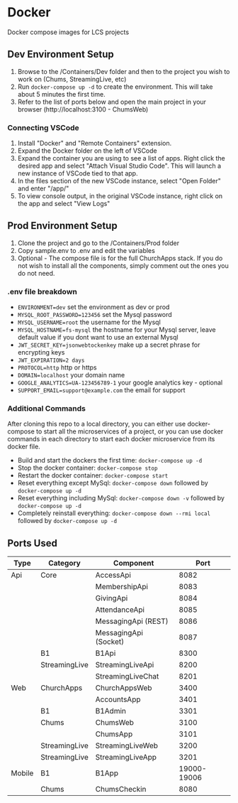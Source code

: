 # Docker
Docker compose images for LCS projects

## Dev Environment Setup
1. Browse to the /Containers/Dev folder and then to the project you wish to work on (Chums, StreamingLive, etc)
2. Run `docker-compose up -d` to create the environment.  This will take about 5 minutes the first time.
3. Refer to the list of ports below and open the main project in your browser (http://localhost:3100 - ChumsWeb)

### Connecting VSCode
1. Install "Docker" and "Remote Containers" extension.
2. Expand the Docker folder on the left of VSCode
3. Expand the container you are using to see a list of apps.  Right click the desired app and select "Attach Visual Studio Code".  This will launch a new instance of VSCode tied to that app.
4. In the files section of the new VSCode instance, select "Open Folder" and enter "/app/"
5. To view console output, in the original VSCode instance, right click on the app and select "View Logs"


## Prod Environment Setup
1. Clone the project and go to the /Containers/Prod folder
2. Copy sample.env to .env and edit the variables
3. Optional - The compose file is for the full ChurchApps stack.  If you do not wish to install all the components, simply comment out the ones you do not need.

### .env file breakdown

* `ENVIRONMENT=dev` set the environment as dev or prod
* `MYSQL_ROOT_PASSWORD=123456` set the Mysql password
* `MYSQL_USERNAME=root` the username for the Mysql
* `MYSQL_HOSTNAME=fs-mysql` the hostname for your Mysql server, leave default value if you dont want to use an external Mysql
* `JWT_SECRET_KEY=jsonwebtockenkey` make up a secret phrase for encrypting keys
* `JWT_EXPIRATION=2 days`
* `PROTOCOL=http` http or https
* `DOMAIN=localhost`  your domain name
* `GOOGLE_ANALYTICS=UA-123456789-1` your google analytics key - optional
* `SUPPORT_EMAIL=support@example.com` the email for support


### Additional Commands
After cloning this repo to a local directory, you can either use docker-compose to start all the microservices of a project, or you can use docker commands in each directory to start each docker microservice from its docker file.

* Build and start the dockers the first time: `docker-compose up -d`
* Stop the docker container: `docker-compose stop`
* Restart the docker container: `docker-compose start`
* Reset everything except MySql: `docker-compose down` followed by `docker-compose up -d`
* Reset everything including MySql: `docker-compose down -v` followed by `docker-compose up -d`
* Completely reinstall everything: `docker-compose down --rmi local` followed by `docker-compose up -d`

## Ports Used
|Type|Category|Component|Port|
|---|---|---|---|
|Api|Core|AccessApi|8082|
|||MembershipApi|8083|
|||GivingApi|8084|
|||AttendanceApi|8085|
|||MessagingApi (REST)|8086|
|||MessagingApi (Socket)|8087|
||B1|B1Api|8300|
||StreamingLive|StreamingLiveApi|8200|
|||StreamingLiveChat|8201|
|Web|ChurchApps|ChurchAppsWeb|3400|
|||AccountsApp|3401|
||B1|B1Admin|3301|
||Chums|ChumsWeb|3100|
|||ChumsApp|3101|
||StreamingLive|StreamingLiveWeb|3200|
||StreamingLive|StreamingLiveApp|3201|
|Mobile|B1|B1App|19000-19006|
||Chums|ChumsCheckin|8080|
